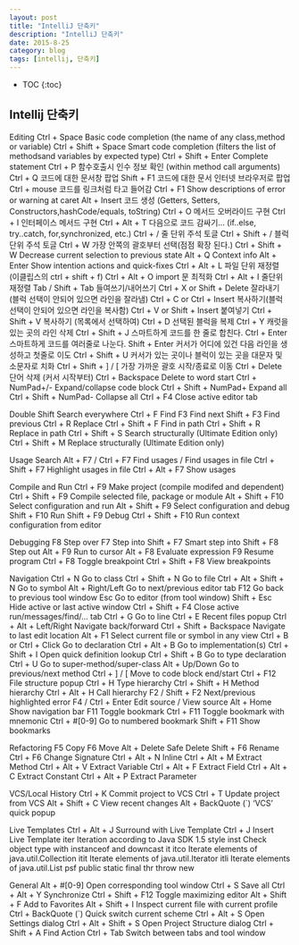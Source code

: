 ```yaml
---
layout: post
title: "IntelliJ 단축키"
description: "IntelliJ 단축키"
date: 2015-8-25
category: blog
tags: [intellij, 단축키]
---
```


<!-- <div id="toc"><p class="toc_title">목차</p></div> -->
* TOC
{:toc}

## Intellij 단축키
Editing
Ctrl + Space Basic code completion (the name of any class,method or variable)
Ctrl + Shift + Space Smart code completion (filters the list of methodsand variables by expected type)
Ctrl + Shift + Enter Complete statement
Ctrl + P  함수호출시 인수 정보 확인 (within method call arguments)
Ctrl + Q  코드에 대한 문서창 팝업
Shift + F1 코드에 대한 문서 인터넷 브라우저로 팝업 
Ctrl + mouse  코드를 링크처럼 타고 들어감
Ctrl + F1 Show descriptions of error or warning at caret
Alt + Insert  코드 생성 (Getters, Setters, Constructors,hashCode/equals, toString)
Ctrl + O  메서드 오버라이드 구현
Ctrl + I    인터페이스 메서드 구현
Ctrl + Alt + T  다음으로 코드 감싸기… (if..else, try..catch, for,synchronized, etc.)
Ctrl + / 줄 단위 주석 토글
Ctrl + Shift + /  블럭 단위 주석 토글
Ctrl + W 가장 안쪽의 괄호부터 선택(점점 확장 된다.)
Ctrl + Shift + W Decrease current selection to previous state
Alt + Q Context info
Alt + Enter Show intention actions and quick-fixes
Ctrl + Alt + L  파일 단위 재정렬 (이클립스의 ctrl + shift + f) 
Ctrl + Alt + O import 문 최적화
Ctrl + Alt + I  줄단위 재정렬
Tab / Shift + Tab  들여쓰기/내어쓰기
Ctrl + X or Shift + Delete 잘라내기 (블럭 선택이 안되어 있으면 라인을 잘라냄)
Ctrl + C or Ctrl + Insert 복사하기(블럭 선택이 안되어 있으면 라인을 복사함)
Ctrl + V or Shift + Insert 붙여넣기
Ctrl + Shift + V 복사하기 (목록에서 선택하여)
Ctrl + D 선택된 블럭을 복제
Ctrl + Y 캐럿을 있는 곳의 라인 삭제
Ctrl + Shift + J 스마트하게 코드를 한 줄로 합친다.
Ctrl + Enter 스마트하게 코드를 여러줄로 나눈다.
Shift + Enter 커서가 어디에 있건 다음 라인을 생성하고 첫줄로 이도 
Ctrl + Shift + U 커서가 있는 곳이나 블럭이 있는 곳을 대문자 및 소문자로 치화
Ctrl + Shift + ] / [  가장 가까운 괄호 시작/종료로 이동
Ctrl + Delete 단어 삭제 (커서 시작부터)
Ctrl + Backspace Delete to word start
Ctrl + NumPad+/- Expand/collapse code block
Ctrl + Shift + NumPad+ Expand all
Ctrl + Shift + NumPad- Collapse all
Ctrl + F4 Close active editor tab
 
 
Double Shift Search everywhere
Ctrl + F Find
F3 Find next
Shift + F3 Find previous
Ctrl + R Replace
Ctrl + Shift + F Find in path
Ctrl + Shift + R Replace in path
Ctrl + Shift + S Search structurally (Ultimate Edition only)
Ctrl + Shift + M Replace structurally (Ultimate Edition only)
 
 
 
Usage Search
Alt + F7 / Ctrl + F7 Find usages / Find usages in file
Ctrl + Shift + F7 Highlight usages in file
Ctrl + Alt + F7 Show usages
 
 
Compile and Run
Ctrl + F9 Make project (compile modifed and dependent)
Ctrl + Shift + F9 Compile selected file, package or module
Alt + Shift + F10 Select configuration and run
Alt + Shift + F9 Select configuration and debug
Shift + F10 Run
Shift + F9 Debug
Ctrl + Shift + F10 Run context configuration from editor
 
Debugging
F8 Step over
F7 Step into
Shift + F7 Smart step into
Shift + F8 Step out
Alt + F9 Run to cursor
Alt + F8 Evaluate expression
F9 Resume program
Ctrl + F8 Toggle breakpoint
Ctrl + Shift + F8 View breakpoints
 
 
Navigation
Ctrl + N Go to class
Ctrl + Shift + N Go to file
Ctrl + Alt + Shift + N Go to symbol
Alt + Right/Left Go to next/previous editor tab
F12 Go back to previous tool window
Esc Go to editor (from tool window)
Shift + Esc Hide active or last active window
Ctrl + Shift + F4 Close active run/messages/find/... tab
Ctrl + G Go to line
Ctrl + E Recent files popup
Ctrl + Alt + Left/Right Navigate back/forward
Ctrl + Shift + Backspace Navigate to last edit location
Alt + F1 Select current file or symbol in any view
Ctrl + B or Ctrl + Click Go to declaration
Ctrl + Alt + B Go to implementation(s)
Ctrl + Shift + I Open quick definition lookup
Ctrl + Shift + B Go to type declaration
Ctrl + U Go to super-method/super-class
Alt + Up/Down Go to previous/next method
Ctrl + ] / [ Move to code block end/start
Ctrl + F12 File structure popup
Ctrl + H Type hierarchy
Ctrl + Shift + H Method hierarchy
Ctrl + Alt + H Call hierarchy
F2 / Shift + F2 Next/previous highlighted error
F4 / Ctrl + Enter Edit source / View source
Alt + Home Show navigation bar
F11 Toggle bookmark
Ctrl + F11 Toggle bookmark with mnemonic
Ctrl + #[0-9] Go to numbered bookmark
Shift + F11 Show bookmarks
 
 
 
Refactoring
F5 Copy
F6 Move
Alt + Delete Safe Delete
Shift + F6 Rename
Ctrl + F6 Change Signature
Ctrl + Alt + N Inline
Ctrl + Alt + M Extract Method
Ctrl + Alt + V Extract Variable
Ctrl + Alt + F Extract Field
Ctrl + Alt + C Extract Constant
Ctrl + Alt + P Extract Parameter
 
 
 
VCS/Local History
Ctrl + K Commit project to VCS
Ctrl + T Update project from VCS
Alt + Shift + C View recent changes
Alt + BackQuote (`) ‘VCS’ quick popup
 
 
Live Templates
Ctrl + Alt + J Surround with Live Template
Ctrl + J Insert Live Template
iter Iteration according to Java SDK 1.5 style
inst Check object type with instanceof and downcast it
itco Iterate elements of java.util.Collection
itit Iterate elements of java.util.Iterator
itli Iterate elements of java.util.List
psf public static final
thr throw new
 

General
Alt + #[0-9] Open corresponding tool window
Ctrl + S Save all
Ctrl + Alt + Y Synchronize
Ctrl + Shift + F12 Toggle maximizing editor
Alt + Shift + F Add to Favorites
Alt + Shift + I Inspect current file with curre​nt profile
Ctrl + BackQuote (`) Quick switch current scheme
Ctrl + Alt + S Open Settings dialog
Ctrl + Alt + Shift + S Open Project Structure dialog
Ctrl + Shift + A Find Action
Ctrl + Tab Switch between tabs and tool window
